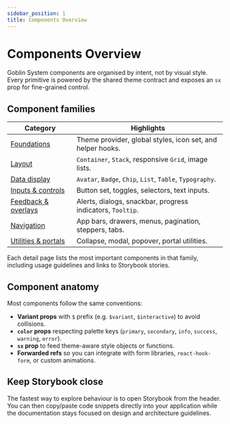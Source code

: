 ```yaml
---
sidebar_position: 1
title: Components Overview
---
```


# Components Overview

Goblin System components are organised by intent, not by visual style.  
Every primitive is powered by the shared theme contract and exposes an `sx` prop for fine-grained control.

## Component families

| Category | Highlights |
| --- | --- |
| [Foundations](./foundations.md) | Theme provider, global styles, icon set, and helper hooks. |
| [Layout](./layout.md) | `Container`, `Stack`, responsive `Grid`, image lists. |
| [Data display](./data-display.md) | `Avatar`, `Badge`, `Chip`, `List`, `Table`, `Typography`. |
| [Inputs & controls](./inputs.md) | Button set, toggles, selectors, text inputs. |
| [Feedback & overlays](./feedback.md) | Alerts, dialogs, snackbar, progress indicators, `Tooltip`. |
| [Navigation](./navigation.md) | App bars, drawers, menus, pagination, steppers, tabs. |
| [Utilities & portals](./utilities.md) | Collapse, modal, popover, portal utilities. |

Each detail page lists the most important components in that family, including usage guidelines and links to Storybook stories.

## Component anatomy

Most components follow the same conventions:

- **Variant props** with `$` prefix (e.g. `$variant`, `$interactive`) to avoid collisions.
- **`color` props** respecting palette keys (`primary`, `secondary`, `info`, `success`, `warning`, `error`).
- **`sx` prop** to feed theme-aware style objects or functions.
- **Forwarded refs** so you can integrate with form libraries, `react-hook-form`, or custom animations.

## Keep Storybook close

The fastest way to explore behaviour is to open Storybook from the header.  
You can then copy/paste code snippets directly into your application while the documentation stays focused on design and architecture guidelines.
